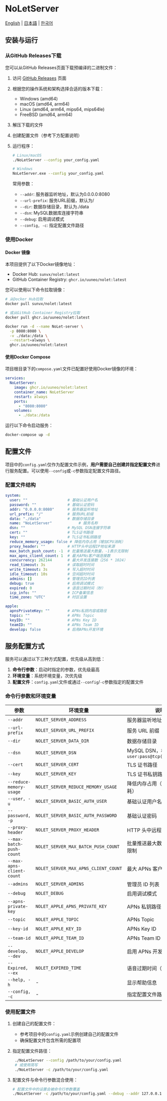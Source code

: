 # NoLetServer

[English](./README_EN.md) | [日本語](./README_JP.md) | [한국어](./README_KR.md)

## 安装与运行

### 从GitHub Releases下载

您可以从GitHub Releases页面下载预编译的二进制文件：

1. 访问 [GitHub Releases](https://github.com/uuneo/NoLetServer/releases) 页面
2. 根据您的操作系统和架构选择合适的版本下载：
   - Windows (amd64)
   - macOS (amd64, arm64)
   - Linux (amd64, arm64, mips64, mips64le)
   - FreeBSD (amd64, arm64)
3. 解压下载的文件
4. 创建配置文件（参考下方配置说明）
5. 运行程序：
   ```bash
   # Linux/macOS
   ./NoLetServer --config your_config.yaml
   
   # Windows
   NoLetServer.exe --config your_config.yaml
   ```

   常用参数：
   - `--addr`: 服务器监听地址，默认为0.0.0.0:8080
   - `--url-prefix`: 服务URL前缀，默认为/
   - `--dir`: 数据存储目录，默认为./data
   - `--dsn`: MySQL数据库连接字符串
   - `--debug`: 启用调试模式
   - `--config, -c`: 指定配置文件路径

### 使用Docker

#### Docker 镜像

本项目提供了以下Docker镜像地址：

- Docker Hub: `sunvx/nolet:latest`
- GitHub Container Registry: `ghcr.io/uuneo/nolet:latest`

您可以使用以下命令拉取镜像：

```bash
# 从Docker Hub拉取
docker pull sunvx/nolet:latest

# 或从GitHub Container Registry拉取
docker pull ghcr.io/uuneo/nolet:latest

docker run -d --name NoLet-server \
  -p 8080:8080 \
  -v ./data:/data \
  --restart=always \
  ghcr.io/uuneo/nolet:latest
```

#### 使用Docker Compose

项目根目录下的`compose.yaml`文件已配置好使用Docker镜像的环境：

```yaml
services:
  NoLetServer:
    image: ghcr.io/uuneo/nolet:latest
    container_name: NoLetServer
    restart: always
    ports:
      - "8080:8080"
    volumes:
      - ./data:/data
```

运行以下命令启动服务：

```bash
docker-compose up -d
```

## 配置文件

项目中的`config.yaml`仅作为配置文件示例，**用户需要自己创建并指定配置文件**进行服务配置。可以使用`--config`或`-c`参数指定配置文件路径。

### 配置文件结构

```yaml
system:
  user: ""                  # 基础认证用户名
  password: ""              # 基础认证密码
  addr: "0.0.0.0:8080"      # 服务器监听地址
  url_prefix: "/"           # 服务URL前缀
  data: "./data"            # 数据存储目录
  name: "NoLetServer"            # 服务名称
  dsn: ""                   # MySQL DSN连接字符串
  cert: ""                  # TLS证书路径
  key: ""                   # TLS证书私钥路径
  reduce_memory_usage: false # 降低内存占用（增加CPU消耗）
  proxy_header: ""          # HTTP头中远程IP地址来源
  max_batch_push_count: -1  # 批量推送最大数量，-1表示无限制
  max_apns_client_count: 1  # 最大APNs客户端连接数
  concurrency: 262144       # 最大并发连接数（256 * 1024）
  read_timeout: 3s          # 读取超时时间
  write_timeout: 3s         # 写入超时时间
  idle_timeout: 10s         # 空闲超时时间
  admins: []                # 管理员ID列表
  debug: true               # 启用调试模式
  expired: 0                # 语音过期时间（秒）
  icp_info: ""              # ICP备案信息
  time_zone: "UTC"          # 时区设置

apple:
  apnsPrivateKey: ""        # APNs私钥内容或路径
  topic: ""                 # APNs Topic
  keyID: ""                 # APNs Key ID
  teamID: ""                # APNs Team ID
  develop: false            # 启用APNs开发环境
```

## 服务配置方式

服务可以通过以下三种方式配置，优先级从高到低：

1. **命令行参数**：启动时指定的参数，优先级最高
2. **环境变量**：系统环境变量，次优先级
3. **配置文件**：`config.yaml`文件或通过`--config`/`-c`参数指定的配置文件

### 命令行参数和环境变量

| 参数 | 环境变量 | 说明 | 默认值 |
|------|----------|------|--------|
| `--addr` | `NOLET_SERVER_ADDRESS` | 服务器监听地址 | `0.0.0.0:8080` |
| `--url-prefix` | `NOLET_SERVER_URL_PREFIX` | 服务 URL 前缀 | `/` |
| `--dir` | `NOLET_SERVER_DATA_DIR` | 数据存储目录 | `./data` |
| `--dsn` | `NOLET_SERVER_DSN` | MySQL DSN，格式：`user:pass@tcp(host)/dbname` | 空 |
| `--cert` | `NOLET_SERVER_CERT` | TLS 证书路径 | 空 |
| `--key` | `NOLET_SERVER_KEY` | TLS 证书私钥路径 | 空 |
| `--reduce-memory-usage` | `NOLET_SERVER_REDUCE_MEMORY_USAGE` | 降低内存占用（增加 CPU 消耗） | `false` |
| `--user, -u` | `NOLET_SERVER_BASIC_AUTH_USER` | 基础认证用户名 | 空 |
| `--password, -p` | `NOLET_SERVER_BASIC_AUTH_PASSWORD` | 基础认证密码 | 空 |
| `--proxy-header` | `NOLET_SERVER_PROXY_HEADER` | HTTP 头中远程 IP 地址来源 | 空 |
| `--max-batch-push-count` | `NOLET_SERVER_MAX_BATCH_PUSH_COUNT` | 批量推送最大数量，`-1` 表示无限制 | `-1` |
| `--max-apns-client-count` | `NOLET_SERVER_MAX_APNS_CLIENT_COUNT` | 最大 APNs 客户端连接数 | `1` |
| `--admins` | `NOLET_SERVER_ADMINS` | 管理员 ID 列表 | 空 |
| `--debug` | `NOLET_DEBUG` | 启用调试模式 | `false` |
| `--apns-private-key` | `NOLET_APPLE_APNS_PRIVATE_KEY` | APNs 私钥路径 | 空 |
| `--topic` | `NOLET_APPLE_TOPIC` | APNs Topic | 空 |
| `--key-id` | `NOLET_APPLE_KEY_ID` | APNs Key ID | 空 |
| `--team-id` | `NOLET_APPLE_TEAM_ID` | APNs Team ID | 空 |
| `--develop, --dev` | `NOLET_APPLE_DEVELOP` | 启用 APNs 开发环境 | `false` |
| `--Expired, --ex` | `NOLET_EXPIRED_TIME` | 语音过期时间（秒） | `120` |
| `--help, -h` | - | 显示帮助信息 | - |
| `--config, -c` | - | 指定配置文件路径 | - |

### 使用配置文件

1. 创建自己的配置文件：
   - 参考项目中的`config.yaml`示例创建自己的配置文件
   - 确保配置文件包含所需的配置项

2. 指定配置文件路径：
   ```bash
    ./NoLetServer --config /path/to/your/config.yaml
    # 或使用简写
    ./NoLetServer -c /path/to/your/config.yaml
    ```

3. 配置文件与命令行参数混合使用：
   ```bash
   # 配置文件中的设置会被命令行参数覆盖
   ./NoLetServer -c /path/to/your/config.yaml --debug --addr 127.0.0.1:8080
   ```
